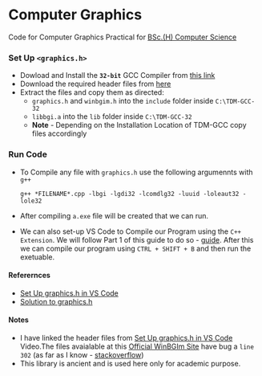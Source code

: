 # Computer Graphics

Code for Computer Graphics Practical for [BSc.(H) Computer Science](<http://www.du.ac.in/du/uploads/RevisedSyllabi1/Annexure-83.%20(BSc(H)-Computer%20Science).pdf>)

### Set Up `<graphics.h>`

- Dowload and Install the **`32-bit`** GCC Compiler from [this link](https://jmeubank.github.io/tdm-gcc/download/)
- Download the required header files from [here](https://www.youtube.com/redirect?event=video_description&redir_token=QUFFLUhqbURhWmRKSUk0MzhCbG9RLUt1Q1JNYzVtYlRSZ3xBQ3Jtc0tuam9FWEFjREo1Rm81UUwyYVZ6aVo0bXJtdWREX1pLUTB3V2hFeThEelBxeV9Sc2FrMXBqa2p1NWVaOURtUFdvWE92Z2M1ZC15MWdpV2RyZmozV0lmZjFNd2JSTTY2QzFmN1V4TThNSkwwR3BhZmpVTQ&q=https%3A%2F%2Fdrive.google.com%2Ffile%2Fd%2F16xZBvFXf7yFjxwTpuyevK1KPuLgUeZFh%2Fview%3Fusp%3Ddrivesdk)
- Extract the files and copy them as directed:
  - `graphics.h` and `winbgim.h` into the `include` folder inside `C:\TDM-GCC-32`
  - `libbgi.a` into the `lib` folder inside `C:\TDM-GCC-32`
  - **Note** - Depending on the Installation Location of TDM-GCC copy files accordingly

### Run Code

- To Compile any file with `graphics.h` use the following argumennts with `g++`

  ```
  g++ *FILENAME*.cpp -lbgi -lgdi32 -lcomdlg32 -luuid -loleaut32 -lole32
  ```

- After compiling `a.exe` file will be created that we can run.
- We can also set-up VS Code to Compile our Program using the `C++ Extension`. We will follow Part 1 of this guide to do so - [guide](https://www.youtube.com/watch?v=J0_vt-7Ok6U&t=659s). After this we can compile our program using `CTRL + SHIFT + B` and then run the exetuable.

#### Referernces

- [Set Up graphics.h in VS Code](https://www.youtube.com/watch?v=J0_vt-7Ok6U&t=659s)
- [Solution to graphics.h](https://github.com/ullaskunder3/Solution-to-graphics.h)

#### Notes

- I have linked the header files from [Set Up graphics.h in VS Code](https://www.youtube.com/watch?v=J0_vt-7Ok6U&t=659s) Video.The files avaialable at this [Official WinBGIm Site](https://winbgim.codecutter.org/) have bug a `line 302` (as far as I know - [stackoverflow](https://stackoverflow.com/a/46506655))
- This library is ancient and is used here only for academic purpose.
